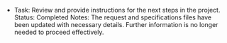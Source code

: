 - Task: Review and provide instructions for the next steps in the project.
  Status: Completed
  Notes: The request and specifications files have been updated with necessary details. Further information is no longer needed to proceed effectively.
